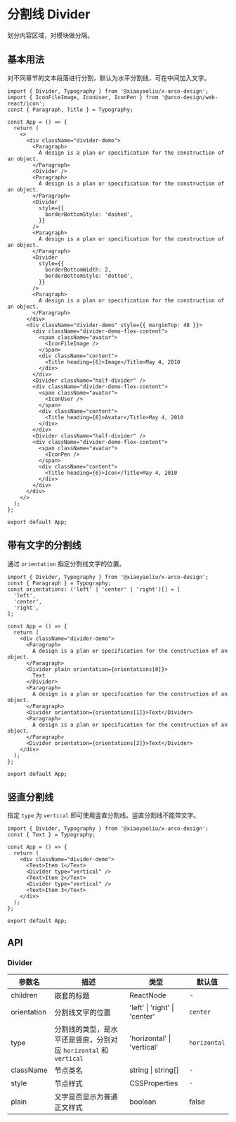 # 分割线 Divider

划分内容区域，对模块做分隔。

## 基本用法

对不同章节的文本段落进行分割，默认为水平分割线，可在中间加入文字。

```tsx
import { Divider, Typography } from '@xiaoyaoliu/x-arco-design';
import { IconFileImage, IconUser, IconPen } from '@arco-design/web-react/icon';
const { Paragraph, Title } = Typography;

const App = () => {
  return (
    <>
      <div className="divider-demo">
        <Paragraph>
          A design is a plan or specification for the construction of an object.
        </Paragraph>
        <Divider />
        <Paragraph>
          A design is a plan or specification for the construction of an object.
        </Paragraph>
        <Divider
          style={{
            borderBottomStyle: 'dashed',
          }}
        />
        <Paragraph>
          A design is a plan or specification for the construction of an object.
        </Paragraph>
        <Divider
          style={{
            borderBottomWidth: 2,
            borderBottomStyle: 'dotted',
          }}
        />
        <Paragraph>
          A design is a plan or specification for the construction of an object.
        </Paragraph>
      </div>
      <div className="divider-demo" style={{ marginTop: 48 }}>
        <div className="divider-demo-flex-content">
          <span className="avatar">
            <IconFileImage />
          </span>
          <div className="content">
            <Title heading={6}>Image</Title>May 4, 2010
          </div>
        </div>
        <Divider className="half-divider" />
        <div className="divider-demo-flex-content">
          <span className="avatar">
            <IconUser />
          </span>
          <div className="content">
            <Title heading={6}>Avatar</Title>May 4, 2010
          </div>
        </div>
        <Divider className="half-divider" />
        <div className="divider-demo-flex-content">
          <span className="avatar">
            <IconPen />
          </span>
          <div className="content">
            <Title heading={6}>Icon</Title>May 4, 2010
          </div>
        </div>
      </div>
    </>
  );
};

export default App;
```

## 带有文字的分割线

通过 `orientation` 指定分割线文字的位置。

```tsx
import { Divider, Typography } from '@xiaoyaoliu/x-arco-design';
const { Paragraph } = Typography;
const orientations: ('left' | 'center' | 'right')[] = [
  'left',
  'center',
  'right',
];

const App = () => {
  return (
    <div className="divider-demo">
      <Paragraph>
        A design is a plan or specification for the construction of an object.
      </Paragraph>
      <Divider plain orientation={orientations[0]}>
        Text
      </Divider>
      <Paragraph>
        A design is a plan or specification for the construction of an object.
      </Paragraph>
      <Divider orientation={orientations[1]}>Text</Divider>
      <Paragraph>
        A design is a plan or specification for the construction of an object.
      </Paragraph>
      <Divider orientation={orientations[2]}>Text</Divider>
    </div>
  );
};

export default App;
```

## 竖直分割线

指定 `type` 为 `vertical` 即可使用竖直分割线。竖直分割线不能带文字。

```tsx
import { Divider, Typography } from '@xiaoyaoliu/x-arco-design';
const { Text } = Typography;

const App = () => {
  return (
    <div className="divider-demo">
      <Text>Item 1</Text>
      <Divider type="vertical" />
      <Text>Item 2</Text>
      <Divider type="vertical" />
      <Text>Item 3</Text>
    </div>
  );
};

export default App;
```

## API

### Divider

| 参数名      | 描述                                                              | 类型                          | 默认值       |
| ----------- | ----------------------------------------------------------------- | ----------------------------- | ------------ |
| children    | 嵌套的标题                                                        | ReactNode                     | -            |
| orientation | 分割线文字的位置                                                  | 'left' \| 'right' \| 'center' | `center`     |
| type        | 分割线的类型，是水平还是竖直，分别对应 `horizontal` 和 `vertical` | 'horizontal' \| 'vertical'    | `horizontal` |
| className   | 节点类名                                                          | string \| string[]            | `-`          |
| style       | 节点样式                                                          | CSSProperties                 | `-`          |
| plain       | 文字是否显示为普通正文样式                                        | boolean                       | false        |
